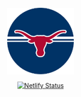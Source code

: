 <p align="center">
    <a href="https://dailytexascountry.com">
        <img alt="🤠 daily texas country" src="/static/favicon.png" width="150">
    </a>
</p>

<p align="center">
    <a href="https://app.netlify.com/sites/dailytexascountry/deploys">
        <img alt="Netlify Status" src="https://api.netlify.com/api/v1/badges/4ff7c97b-22ff-4478-b310-94c085680cdf/deploy-status">
    </a>
</p>
